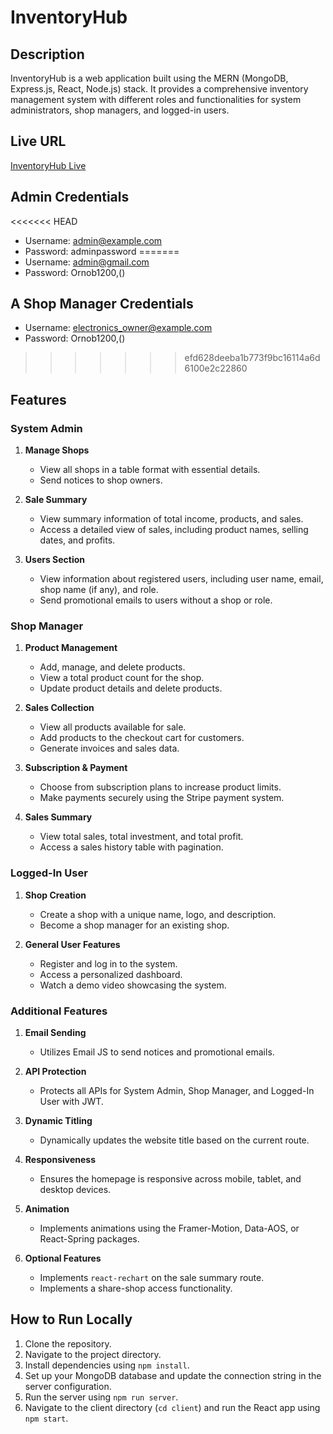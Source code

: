 # InventoryHub

## Description

InventoryHub is a web application built using the MERN (MongoDB, Express.js, React, Node.js) stack. It provides a comprehensive inventory management system with different roles and functionalities for system administrators, shop managers, and logged-in users.

## Live URL

[InventoryHub Live](https://inventorymanage-48123.web.app/)

## Admin Credentials

<<<<<<< HEAD
- Username: admin@example.com
- Password: adminpassword
=======
- Username: admin@gmail.com
- Password: Ornob1200,()

## A Shop Manager Credentials

- Username: electronics_owner@example.com
- Password: Ornob1200,()

>>>>>>> efd628deeba1b773f9bc16114a6d6100e2c22860

## Features

### System Admin

1. **Manage Shops**

   - View all shops in a table format with essential details.
   - Send notices to shop owners.

2. **Sale Summary**

   - View summary information of total income, products, and sales.
   - Access a detailed view of sales, including product names, selling dates, and profits.

3. **Users Section**
   - View information about registered users, including user name, email, shop name (if any), and role.
   - Send promotional emails to users without a shop or role.

### Shop Manager

1. **Product Management**

   - Add, manage, and delete products.
   - View a total product count for the shop.
   - Update product details and delete products.

2. **Sales Collection**

   - View all products available for sale.
   - Add products to the checkout cart for customers.
   - Generate invoices and sales data.

3. **Subscription & Payment**

   - Choose from subscription plans to increase product limits.
   - Make payments securely using the Stripe payment system.

4. **Sales Summary**
   - View total sales, total investment, and total profit.
   - Access a sales history table with pagination.

### Logged-In User

1. **Shop Creation**

   - Create a shop with a unique name, logo, and description.
   - Become a shop manager for an existing shop.

2. **General User Features**
   - Register and log in to the system.
   - Access a personalized dashboard.
   - Watch a demo video showcasing the system.

### Additional Features

1. **Email Sending**

   - Utilizes Email JS to send notices and promotional emails.

2. **API Protection**

   - Protects all APIs for System Admin, Shop Manager, and Logged-In User with JWT.

3. **Dynamic Titling**

   - Dynamically updates the website title based on the current route.

4. **Responsiveness**

   - Ensures the homepage is responsive across mobile, tablet, and desktop devices.

5. **Animation**

   - Implements animations using the Framer-Motion, Data-AOS, or React-Spring packages.

6. **Optional Features**
   - Implements `react-rechart` on the sale summary route.
   - Implements a share-shop access functionality.

## How to Run Locally

1. Clone the repository.
2. Navigate to the project directory.
3. Install dependencies using `npm install`.
4. Set up your MongoDB database and update the connection string in the server configuration.
5. Run the server using `npm run server`.
6. Navigate to the client directory (`cd client`) and run the React app using `npm start`.
